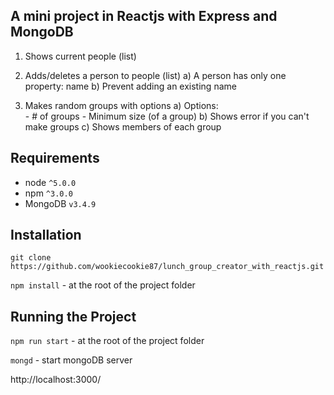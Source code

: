 ## A mini project in Reactjs with Express and MongoDB  

1. Shows current people (list)

2. Adds/deletes a person to people (list)
   a) A person has only one property: name
   b) Prevent adding an existing name

3. Makes random groups with options
   a) Options:  
        -  #  of groups
        -  Minimum size (of a group)
   b) Shows error if you can't make groups
   c) Shows members of each group


## Requirements
* node `^5.0.0`
* npm `^3.0.0`
* MongoDB `v3.4.9`

## Installation

`git clone https://github.com/wookiecookie87/lunch_group_creator_with_reactjs.git`

`npm install` - at the root of the project folder

## Running the Project
`npm run start` - at the root of the project folder

`mongd` - start mongoDB server

http://localhost:3000/
